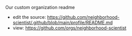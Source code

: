 
Our custom organization readme

- edit the source: https://github.com/neighborhood-scientist/.github/blob/main/profile/README.md
- view: https://github.com/orgs/neighborhood-scientist
